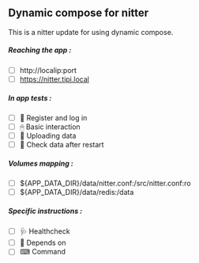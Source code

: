 ## Dynamic compose for nitter
This is a nitter update for using dynamic compose.
##### Reaching the app :
- [ ] http://localip:port
- [ ] https://nitter.tipi.local
##### In app tests :
- [ ] 📝 Register and log in
- [ ] 🖱 Basic interaction
- [ ] 🌆 Uploading data
- [ ] 🔄 Check data after restart
##### Volumes mapping :
- [ ] ${APP_DATA_DIR}/data/nitter.conf:/src/nitter.conf:ro
- [ ] ${APP_DATA_DIR}/data/redis:/data
##### Specific instructions :
- [ ] 🩺 Healthcheck
- [ ] 🔗 Depends on
- [ ] ⌨ Command

